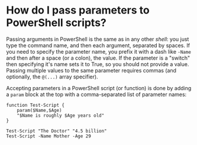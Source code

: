 # How do I pass parameters to PowerShell scripts?

Passing arguments in PowerShell is the same as in any other *shell*: you just type the command name, and then each argument, separated by spaces. If you need to specify the parameter name, you prefix it with a dash like `-Name` and then after a space (or a colon), the value. If the parameter is a "switch" then specifying it's name sets it to True, so you should not provide a value. Passing multiple values to the same parameter requires commas (and optionally, the `@(...)` array specifier).

Accepting parameters in a PowerShell script (or function) is done by adding a `param` block at the top with a comma-separated list of parameter names:

```text
function Test-Script {
    param($Name,$Age)
    "$Name is roughly $Age years old"
}

Test-Script "The Doctor" "4.5 billion"
Test-Script -Name Mother -Age 29
```

